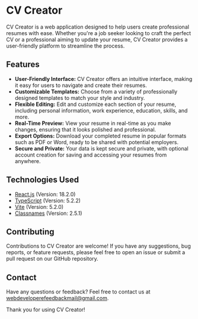 # CV Creator

CV Creator is a web application designed to help users create professional resumes with ease. Whether you're a job seeker looking to craft the perfect CV or a professional aiming to update your resume, CV Creator provides a user-friendly platform to streamline the process.

## Features

- **User-Friendly Interface:** CV Creator offers an intuitive interface, making it easy for users to navigate and create their resumes.
- **Customizable Templates:** Choose from a variety of professionally designed templates to match your style and industry.
- **Flexible Editing:** Edit and customize each section of your resume, including personal information, work experience, education, skills, and more.
- **Real-Time Preview:** View your resume in real-time as you make changes, ensuring that it looks polished and professional.
- **Export Options:** Download your completed resume in popular formats such as PDF or Word, ready to be shared with potential employers.
- **Secure and Private:** Your data is kept secure and private, with optional account creation for saving and accessing your resumes from anywhere.

## Technologies Used
- [React.js](https://github.com/facebook/react) (Version: 18.2.0)
- [TypeScript](https://github.com/Microsoft/TypeScript) (Version: 5.2.2)
- [Vite](https://github.com/vitejs/vite) (Version: 5.2.0)
- [Classnames](https://github.com/JedWatson/classnames#readme) (Version: 2.5.1)

## Contributing

Contributions to CV Creator are welcome! If you have any suggestions, bug reports, or feature requests, please feel free to open an issue or submit a pull request on our GitHub repository.

## Contact

Have any questions or feedback? Feel free to contact us at [webdeveloperefeedbackmail@gmail.com](mailto:webdeveloperefeedbackmail@gmail.com).

Thank you for using CV Creator!
